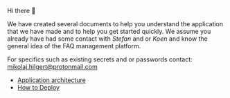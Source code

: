 Hi there 👋

We have created several documents to help you understand the application that we have made and to help you get started quickly. We assume you already have had some contact with _Stefan_ and or _Koen_ and know the general idea of the FAQ management platform.

For specifics such as existing secrets and or passwords contact: mikolaj.hilgert@protonmail.com

- [Application architecture](Architecture.md)
- [How to Deploy](Deployment.md)
